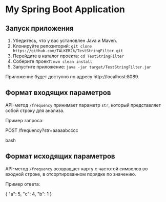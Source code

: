 # My Spring Boot Application

## Запуск приложения

1. Убедитесь, что у вас установлен Java и Maven.
2. Клонируйте репозиторий: `git clone https://github.com/TALKER2k/TestStringFilter.git`
3. Перейдите в каталог проекта: `cd TestStringFilter`
4. Соберите проект: `mvn clean install`
5. Запустите приложение: `java -jar target/TestStringFilter.jar`

Приложение будет доступно по адресу http://localhost:8089.

## Формат входящих параметров

API-метод `/frequency` принимает параметр `str`, который представляет собой строку для анализа.

Пример запроса:

POST /frequency?str=aaaaabcccc

bash


## Формат исходящих параметров

API-метод `/frequency` возвращает карту с частотой символов во входной строке, в отсортированном порядке по значению.

Пример ответа:

{
"a": 5,
"c": 4,
"b": 1
}